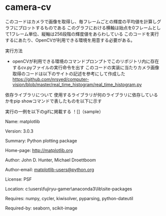 # camera-cv
このコードはカメラで画像を取得し、毎フレームごとの輝度の平均値を計算しグラフにプロットするものである
このグラフにおける横軸は始点を0フレームとして1フレーム単位、縦軸は256段階の輝度値をあらわしている
このコードを実行するにあたり、OpenCVが利用できる環境を用意する必要がある。

実行方法
- openCVが利用できる環境のコマンドプロンプトでこのリポジトリ内に存在するcv.pyファイルの実行命令を出す
このコードの実装に当たりカメラ画像取得のコードは以下のサイトの記述を参考にして作成した
https://github.com/nrsyed/computer-vision/blob/master/real_time_histogram/real_time_histogram.py

依存ライブラリについて
使用するライブラリが何のライブラリに依存しているかをpip showコマンドで表したものを以下に示す

実行の一例を以下のgifに掲載する
！[]（sample）

Name: matplotlib

Version: 3.0.3

Summary: Python plotting package

Home-page: http://matplotlib.org

Author: John D. Hunter, Michael Droettboom

Author-email: matplotlib-users@python.org

License: PSF

Location: c:\users\fujiryu-gamer\anaconda3\lib\site-packages

Requires: numpy, cycler, kiwisolver, pyparsing, python-dateutil

Required-by: seaborn, scikit-image
